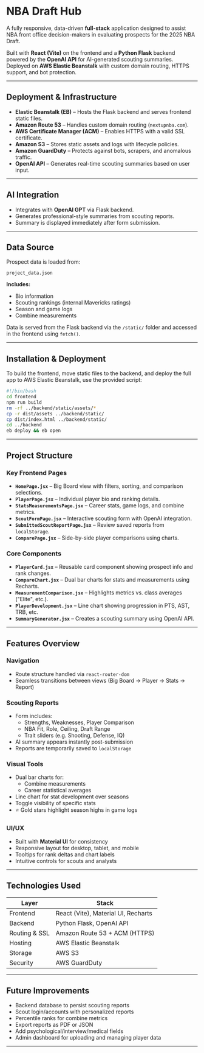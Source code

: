 # NBA Draft Hub

A fully responsive, data-driven **full-stack** application designed to assist NBA front office decision-makers in evaluating prospects for the 2025 NBA Draft.

Built with **React (Vite)** on the frontend and a **Python Flask** backend powered by the **OpenAI API** for AI-generated scouting summaries. Deployed on **AWS Elastic Beanstalk** with custom domain routing, HTTPS support, and bot protection.

---

## Deployment & Infrastructure

- **Elastic Beanstalk (EB)** – Hosts the Flask backend and serves frontend static files.
- **Amazon Route 53** – Handles custom domain routing (`nextupnba.com`).
- **AWS Certificate Manager (ACM)** – Enables HTTPS with a valid SSL certificate.
- **Amazon S3** – Stores static assets and logs with lifecycle policies.
- **Amazon GuardDuty** – Protects against bots, scrapers, and anomalous traffic.
- **OpenAI API** – Generates real-time scouting summaries based on user input.

---

## AI Integration

- Integrates with **OpenAI GPT** via Flask backend.
- Generates professional-style summaries from scouting reports.
- Summary is displayed immediately after form submission.

---

## Data Source

Prospect data is loaded from:

```
project_data.json
```

**Includes:**

- Bio information  
- Scouting rankings (internal Mavericks ratings)  
- Season and game logs  
- Combine measurements  

Data is served from the Flask backend via the `/static/` folder and accessed in the frontend using `fetch()`.

---

## Installation & Deployment

To build the frontend, move static files to the backend, and deploy the full app to AWS Elastic Beanstalk, use the provided script:

```bash
#!/bin/bash
cd frontend
npm run build
rm -rf ../backend/static/assets/*
cp -r dist/assets ../backend/static/
cp dist/index.html ../backend/static/
cd ../backend
eb deploy && eb open
```

---

## Project Structure

### Key Frontend Pages

- **`HomePage.jsx`** – Big Board view with filters, sorting, and comparison selections.
- **`PlayerPage.jsx`** – Individual player bio and ranking details.
- **`StatsMeasurementsPage.jsx`** – Career stats, game logs, and combine metrics.
- **`ScoutFormPage.jsx`** – Interactive scouting form with OpenAI integration.
- **`SubmittedScoutReportPage.jsx`** – Review saved reports from `localStorage`.
- **`ComparePage.jsx`** – Side-by-side player comparisons using charts.

### Core Components

- **`PlayerCard.jsx`** – Reusable card component showing prospect info and rank changes.
- **`CompareChart.jsx`** – Dual bar charts for stats and measurements using Recharts.
- **`MeasurementComparison.jsx`** – Highlights metrics vs. class averages ("Elite", etc.).
- **`PlayerDevelopment.jsx`** – Line chart showing progression in PTS, AST, TRB, etc.
- **`SummaryGenerator.jsx`** – Creates a scouting summary using OpenAI API.

---

## Features Overview

### Navigation

- Route structure handled via `react-router-dom`
- Seamless transitions between views (Big Board → Player → Stats → Report)

### Scouting Reports

- Form includes:
  - Strengths, Weaknesses, Player Comparison
  - NBA Fit, Role, Ceiling, Draft Range
  - Trait sliders (e.g. Shooting, Defense, IQ)
- AI summary appears instantly post-submission
- Reports are temporarily saved to `localStorage`

### Visual Tools

- Dual bar charts for:
  - Combine measurements
  - Career statistical averages
- Line chart for stat development over seasons
- Toggle visibility of specific stats
- ⭐ Gold stars highlight season highs in game logs

### UI/UX

- Built with **Material UI** for consistency
- Responsive layout for desktop, tablet, and mobile
- Tooltips for rank deltas and chart labels
- Intuitive controls for scouts and analysts

---

## Technologies Used

| Layer         | Stack                                  |
|---------------|-----------------------------------------|
| Frontend      | React (Vite), Material UI, Recharts     |
| Backend       | Python Flask, OpenAI API                |
| Routing & SSL | Amazon Route 53 + ACM (HTTPS)           |
| Hosting       | AWS Elastic Beanstalk                   |
| Storage       | AWS S3                                  |
| Security      | AWS GuardDuty                           |

---

## Future Improvements

- Backend database to persist scouting reports
- Scout login/accounts with personalized reports
- Percentile ranks for combine metrics
- Export reports as PDF or JSON
- Add psychological/interview/medical fields
- Admin dashboard for uploading and managing player data

---
